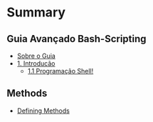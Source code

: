 # Summary

## Guia Avançado Bash-Scripting

* [Sobre o Guia](README.md)
* [1. Introducão](introdução.md)
  * [1.1 Programação Shell!](introdução/programacao-shell.md)

## Methods

* [Defining Methods](methods.md)


